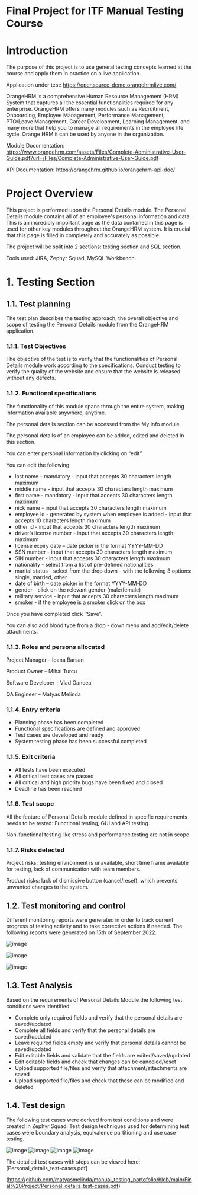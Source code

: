 # Final Project for ITF Manual Testing Course

# Introduction

The purpose of this project is to use general testing concepts learned at the course and apply them in practice on a live application.

Application under test: https://opensource-demo.orangehrmlive.com/

OrangeHRM is a comprehensive Human Resource Management (HRM) System that captures all the essential functionalities required for any enterprise. OrangeHRM offers many modules such as Recruitment, Onboarding, Employee Management, Performance Management, PTO/Leave Management, Career Development, Learning Management, and many more that help you to manage all requirements in the employee life cycle. Orange HRM it can be used by anyone in the organization.

Module Documentation:
https://www.orangehrm.com/assets/Files/Complete-Administrative-User-Guide.pdf?url=/Files/Complete-Administrative-User-Guide.pdf

API Documentation: https://orangehrm.github.io/orangehrm-api-doc/

# Project Overview

This project is performed upon the Personal Details module. The Personal Details module contains all of an employee's personal information and data. This is an incredibly important page as the data contained in this page is used for other key modules throughout the OrangeHRM system. It is crucial that this page is filled in completely and accurately as possible.

The project will be split into 2 sections:  testing section and SQL section.

Tools used: JIRA, Zephyr Squad, MySQL Workbench.

# 1.	Testing Section

## 1.1.	Test planning

The test plan describes the testing approach, the overall objective and scope of testing the Personal Details module from the OrangeHRM application. 

### 1.1.1.	Test Objectives

The objective of the test is to verify that the functionalities of Personal Details module work according to the specifications. Conduct testing to verify the quality of the website and ensure that the website is released without any defects.

### 1.1.2.	Functional specifications

The functionality of this module spans through the entire system, making information available anywhere, anytime.

The personal details section can be accessed from the My Info module.

The personal details of an employee can be added, edited and deleted in this section.

You can enter personal information by clicking on “edit”.

You can edit the following:

*	last name - mandatory - input that accepts 30 characters length maximum
*	middle name - input that accepts 30 characters length maximum
*	first name - mandatory - input that accepts 30 characters length maximum
*	nick name - input that accepts 30 characters length maximum
*	employee id - generated by system when employee is added - input that accepts 10 characters length maximum
*	other id - input that accepts 30 characters length maximum
*	driver’s license number - input that accepts 30 characters length maximum
*	license expiry date – date picker in the format YYYY-MM-DD
*	SSN number - input that accepts 30 characters length maximum
*	SIN number - input that accepts 30 characters length maximum
*	nationality - select from a list of pre-defined nationalities
*	marital status - select from the drop down - with the following 3 options: single, married, other
*	date of birth – date picker in the format YYYY-MM-DD
*	gender - click on the relevant gender (male/female)
*	military service - input that accepts 30 characters length maximum
*	smoker - if the employee is a smoker click on the box

Once you have completed click ‘'Save”.

You can also add blood type from a drop - down menu and add/edit/delete attachments.

### 1.1.3.	Roles and persons allocated

Project Manager – Ioana Barsan

Product Owner – Mihai Turcu

Software Developer – Vlad Oancea

QA Engineer – Matyas Melinda

### 1.1.4.	Entry criteria

*	Planning phase has been completed
*	Functional specifications are defined and approved
*	Test cases are developed and ready
*	System testing phase has been successful completed

### 1.1.5.	Exit criteria

*	All tests have been executed
*	All critical test cases are passed
*	All critical and high priority bugs have been fixed and closed
*	Deadline has been reached

### 1.1.6.	Test scope

All the feature of Personal Details module defined in specific requirements needs to be tested: Functional testing, GUI and API testing.

Non-functional testing like stress and performance testing are not in scope.

### 1.1.7.	Risks detected

Project risks: testing environment is unavailable, short time frame available for testing, lack of communication with team members.

Product risks: lack of dismissive button (cancel/reset), which prevents unwanted changes to the system.

## 1.2.	Test monitoring and control

Different monitoring reports were generated in order to track current progress of testing activity and to take corrective actions if needed.  The following reports were generated on 15th of September 2022.

![image](https://user-images.githubusercontent.com/115132374/196655128-2c1a4f24-f6ac-4146-9a23-6025db32a0da.png)

![image](https://user-images.githubusercontent.com/115132374/196655174-767c9a5a-f7d1-42bf-849a-7002baae1453.png)

![image](https://user-images.githubusercontent.com/115132374/196655216-3d8e4354-47b3-4880-a99f-abab33fea410.png)

## 1.3.	Test Analysis

Based on the requirements of Personal Details Module the following test conditions were identified:

*	Complete only required fields and verify that the personal details are saved/updated
*	Complete all fields and verify that the personal details are saved/updated
*	Leave required fields empty and verify that personal details cannot be saved/updated
*	Edit editable fields and validate that the fields are edited/saved/updated
*	Edit editable fields and check that changes can be canceled/reset 
*	Upload supported file/files and verify that attachment/attachments are saved
*	Upload supported file/files and check that these can be modified and deleted

## 1.4.	 Test design

The following test cases were derived from test conditions and were created in Zephyr Squad. Test design techniques used for determining test cases were boundary analysis, equivalence partitioning and use case testing.

![image](https://user-images.githubusercontent.com/115132374/196659814-ddf0e322-daf4-44f3-b6b7-379d9772096a.png)
![image](https://user-images.githubusercontent.com/115132374/196659846-c8703da2-c212-48e5-b46a-cbe48543e6e0.png)
![image](https://user-images.githubusercontent.com/115132374/196659878-0bd01832-b3f1-4f4f-8328-33d8652e96ed.png)
![image](https://user-images.githubusercontent.com/115132374/196659926-07851cf4-d9ae-40ef-a544-3e6197249c5c.png)

The detailed test cases with steps can be viewed here:[Personal_details_test-cases.pdf]

(https://github.com/matyasmelinda/manual_testing_portofolio/blob/main/Final%20Project/Personal_details_test-cases.pdf)
